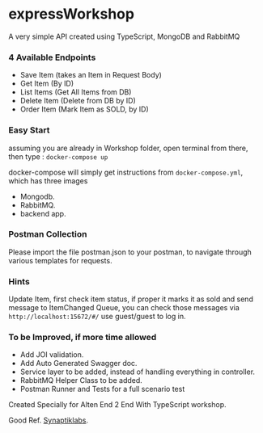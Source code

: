 # expressWorkshop
A very simple API created using TypeScript, MongoDB and RabbitMQ
### 4 Available Endpoints

* Save Item (takes an Item in Request Body)
* Get Item (By ID)
* List Items (Get All Items from DB)
* Delete Item (Delete from DB by ID)
* Order Item (Mark Item as SOLD, by ID)

### Easy Start

assuming you are already in Workshop folder, open terminal from there,
then type :
`docker-compose up`

docker-compose will simply get instructions from `docker-compose.yml`, which has three images

* Mongodb.
* RabbitMQ.
* backend app.

### Postman Collection

Please import the file postman.json to your postman, to navigate through various templates for requests.

### Hints

Update Item, first check item status, if proper it marks it as sold and send message to ItemChanged Queue, you can check those messages via
`http://localhost:15672/#/` use guest/guest to log in.

### To be Improved, if more time allowed

* Add JOI validation.
* Add Auto Generated Swagger doc.
* Service layer to be added, instead of handling everything in controller.
* RabbitMQ Helper Class to be added.
* Postman  Runner and Tests for a full scenario test

Created Specially for Alten End 2 End With TypeScript workshop.

Good Ref. [Synaptiklabs](https://synaptiklabs.com/posts/express-typescript-and-mongo/).
